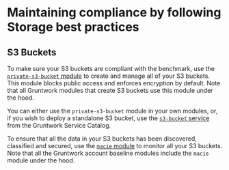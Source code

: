 # Maintaining compliance by following Storage best practices

## S3 Buckets

To make sure your S3 buckets are compliant with the benchmark, use the
[`private-s3-bucket` module](https://github.com/gruntwork-io/terraform-aws-security/tree/master/modules/private-s3-bucket)
to create and manage all of your S3 buckets. This module blocks public access and enforces encryption by default. Note
that all Gruntwork modules that create S3 buckets use this module under the hood.

You can either use the `private-s3-bucket` module in your own modules, or, if you wish to deploy a standalone S3 bucket,
use the [`s3-bucket` service](https://github.com/gruntwork-io/terraform-aws-service-catalog/blob/master/modules/data-stores/s3-bucket/)
from the Gruntwork Service Catalog.

To ensure that all the data in your S3 buckets has been discovered, classified and secured, use the
[`macie` module](https://github.com/gruntwork-io/terraform-aws-cis-service-catalog/tree/master/modules/security/macie)
to monitor all your S3 buckets. Note that all the Gruntwork account baseline modules include the `macie` module under
the hood.


<!-- ##DOCS-SOURCER-START
{"sourcePlugin":"Local File Copier","hash":"b2f8907a2b4273753794fb96e9f89ffe"}
##DOCS-SOURCER-END -->

